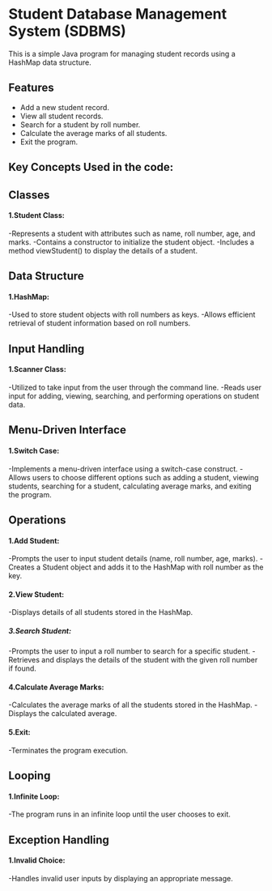 
# Student Database Management System (SDBMS)

This is a simple Java program for managing student records using a HashMap data structure.

## Features

- Add a new student record.
- View all student records.
- Search for a student by roll number.
- Calculate the average marks of all students.
- Exit the program.

## Key Concepts Used in the code:
## Classes
#### 1.Student Class:
  -Represents a student with attributes such as name, roll number, age, and marks.
  -Contains a constructor to initialize the student object.
  -Includes a method viewStudent() to display the details of a student.

## Data Structure
#### 1.HashMap:
-Used to store student objects with roll numbers as keys.
-Allows efficient retrieval of student information based on roll numbers.

## Input Handling
#### 1.Scanner Class:
-Utilized to take input from the user through the command line.
-Reads user input for adding, viewing, searching, and performing operations on student data.

## Menu-Driven Interface
#### 1.Switch Case:
-Implements a menu-driven interface using a switch-case construct.
-Allows users to choose different options such as adding a student, viewing students, searching for a student, 
  calculating average marks, and exiting the program.

## Operations
#### 1.Add Student:
  -Prompts the user to input student details (name, roll number, age, marks).
  -Creates a Student object and adds it to the HashMap with roll number as the key.

#### 2.View Student:
  -Displays details of all students stored in the HashMap.

##### 3.Search Student:
  -Prompts the user to input a roll number to search for a specific student.
  -Retrieves and displays the details of the student with the given roll number if found.

#### 4.Calculate Average Marks:
-Calculates the average marks of all the students stored in the HashMap.
-Displays the calculated average.

#### 5.Exit:
-Terminates the program execution.

## Looping
#### 1.Infinite Loop:
-The program runs in an infinite loop until the user chooses to exit.

## Exception Handling
#### 1.Invalid Choice:
-Handles invalid user inputs by displaying an appropriate message.


